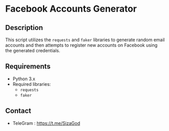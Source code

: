 # Facebook Accounts Generator
## Description
This script utilizes the `requests` and `faker` libraries to generate random email accounts and then attempts to register new accounts on Facebook using the generated credentials.

## Requirements
- Python 3.x 
- Required libraries:
  - `requests`
  - `faker`
## Contact
- TeleGram : https://t.me/SizaGod
